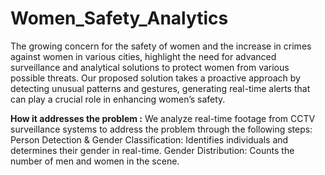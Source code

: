 # Women_Safety_Analytics

The growing concern for the safety of women and the increase in crimes against women in various cities, highlight the need for advanced surveillance and analytical solutions to protect women from various possible threats. 
Our proposed solution takes a proactive approach by detecting unusual patterns and gestures, generating real-time alerts that can play a crucial role in enhancing women’s safety.

**How it addresses the problem :**
We analyze real-time footage from CCTV surveillance systems to address the problem through the following steps:
Person Detection & Gender Classification: Identifies individuals and determines their gender in real-time.
Gender Distribution: Counts the number of men and women in the scene.


